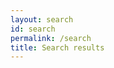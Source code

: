 ```yaml
---
layout: search
id: search
permalink: /search
title: Search results
---
```

<div id="search_results" class="search_results row"></div>
